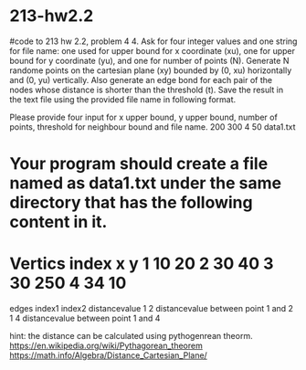# 213-hw2.2
#code to 213 hw 2.2, problem 4
4. Ask for four integer values and one string for file name: one used for upper bound for x coordinate (xu), one for upper bound for y coordinate (yu), and one for number of points (N). Generate N randome points on the cartesian plane (xy) bounded by (0, xu) horizontally and (0, yu) vertically. Also generate an edge bond for each pair of the nodes whose distance is shorter than the threshold (t). Save the result in the text file using the provided file name in following format.


Please provide four input for x upper bound, y upper bound, number of points, threshold for neighbour bound and file name. 
200 300 4 50 data1.txt

Your program should create a file named as data1.txt under the same directory that has the following content in it.
==================
Vertics
index  x  y
1      10 20
2      30 40
3      30 250
4      34 10
===================
edges
index1 index2   distancevalue
1      2        distancevalue between point 1 and 2
1      4        distancevalue between point 1 and 4


hint: the distance can be calculated using pythogenrean theorm. 
https://en.wikipedia.org/wiki/Pythagorean_theorem
https://math.info/Algebra/Distance_Cartesian_Plane/
